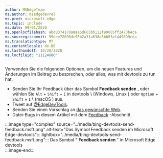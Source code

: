 ```yaml
---
author: MSEdgeTeam
ms.author: msedgedevrel
ms.prod: microsoft-edge
ms.topic: include
ms.date: 09/01/2020
ms.openlocfilehash: abd837417098aa6d665bb112f99085ff2473b4ca
ms.sourcegitcommit: 99eee78698dc95b2a3fa638a5b063ef449899cda
ms.translationtype: MT
ms.contentlocale: de-DE
ms.lasthandoff: 10/20/2020
ms.locfileid: "11124680"
---
```

Verwenden Sie die folgenden Optionen, um die neuen Features und Änderungen im Beitrag zu besprechen, oder alles, was mit devtools zu tun hat.  

*   Senden Sie Ihr Feedback über das Symbol **Feedback senden** , oder wählen Sie `Alt` + `Shift` + `I` in devtools \ (Windows, Linux \) oder `Option` + `Shift` + `I` \ (macOS \) aus.  
*   Tweet auf [@EdgeDevTools][PostTweetEdgeDevTools].  
*   Senden Sie einen Vorschlag an [das gewünschte Web][TheWebWeWant].  
*   Datei-Bugs in diesem Artikel mit dem [Feedback](#feedback) -Abschnitt.  

:::image type="complex" source="../media/bing-devtools-send-feedback.msft.png" alt-text="Das Symbol Feedback senden im Microsoft Edge-devtools"::: lightbox="../media/bing-devtools-send-feedback.msft.png":::
   Das Symbol " **Feedback senden** " in Microsoft Edge devtools  
:::image-end:::  

<!-- links -->  

[PostTweetEdgeDevTools]: https://twitter.com/intent/tweet?text=@EdgeDevTools "@EdgeDevTools | Einen Tweet Posten"  

[EdgeDevToolsTwitterAccount]: https://twitter.com/EdgeDevTools "@EdgeDevTools Twitter-Konto"  

[GitHubMicrosoftDocsEdgeDeveloperNewIssue]: https://github.com/MicrosoftDocs/edge-developer/issues/new?title=[DevTools%20Docs%20Feedback] "Neues Problem-MicrosoftDocs/Edge-Developer-GitHub"  

[TheWebWeWant]: https://webwewant.fyi "Das gewünschte Web"  
